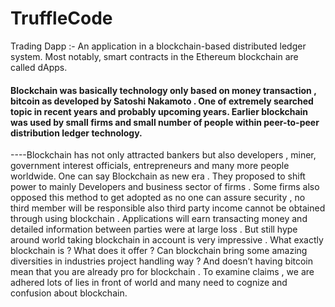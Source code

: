 # TruffleCode
Trading Dapp :-  An application in a blockchain-based distributed ledger system. Most notably, smart contracts in the Ethereum blockchain are called dApps.

####  Blockchain was basically technology only based on money transaction , bitcoin as developed by Satoshi Nakamoto . One of extremely searched topic in recent years and probably upcoming years. Earlier blockchain was used by small firms and small number of people within peer-to-peer distribution ledger technology. ####

  ----Blockchain has not only attracted bankers but also developers , miner, government interest officials, entrepreneurs and many more people worldwide. One can say Blockchain as new era . They proposed to shift power to mainly Developers and business sector of firms .
Some firms also opposed this method to get adopted as no one can assure security , no third member will be responsible also third party income cannot be obtained through using blockchain . Applications will earn transacting money and detailed information between parties were at large loss . But still hype around world taking blockchain in account is very impressive . What exactly blockchain is ? What does it offer ? Can blockchain bring some amazing diversities in industries project handling way ? And doesn’t having bitcoin mean that you are already pro for blockchain . To examine claims , we are adhered lots of lies in front of world and many need to cognize and confusion about blockchain.

